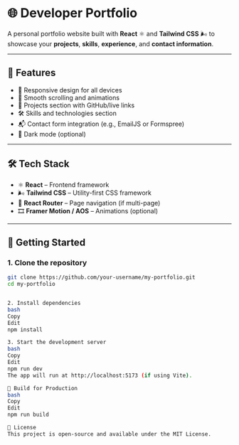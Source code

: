 # 🌐 Developer Portfolio

A personal portfolio website built with **React** ⚛️ and **Tailwind CSS** 🌬️ to showcase your **projects**, **skills**, **experience**, and **contact information**.

---

## 🚀 Features

- 📱 Responsive design for all devices  
- 🎯 Smooth scrolling and animations  
- 🧩 Projects section with GitHub/live links  
- 🛠️ Skills and technologies section  
- 📬 Contact form integration (e.g., EmailJS or Formspree)  
- 🌙 Dark mode (optional)  

---

## 🛠️ Tech Stack

- ⚛️ **React** – Frontend framework  
- 🌬️ **Tailwind CSS** – Utility-first CSS framework  
- 🧭 **React Router** – Page navigation (if multi-page)  
- 🎞️ **Framer Motion / AOS** – Animations (optional)  

---

<!-- 
## 📁 Folder Structure

my-portfolio/
├── public/
├── src/
│ ├── assets/ # Images and media
│ ├── components/ # Reusable UI components
│ ├── pages/ # Main page sections
│ ├── App.jsx
│ └── index.js
├── tailwind.config.js
├── postcss.config.js
├── package.json
└── README.md -->

## 🧰 Getting Started

### 1. Clone the repository

```bash
git clone https://github.com/your-username/my-portfolio.git
cd my-portfolio


2. Install dependencies
bash
Copy
Edit
npm install

3. Start the development server
bash
Copy
Edit
npm run dev
The app will run at http://localhost:5173 (if using Vite).

🧪 Build for Production
bash
Copy
Edit
npm run build

📝 License
This project is open-source and available under the MIT License.
